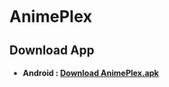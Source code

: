 # AnimePlex
## Download App

- #### Android : [Download AnimePlex.apk](https://github.com/kaungsatthe1n/Tako-Play/releases/download/v1.5.1/TakoPlay-v1.5.1.apk)


